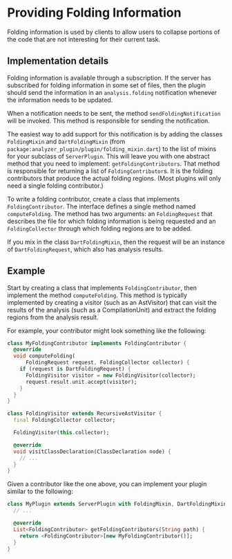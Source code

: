 # Providing Folding Information

Folding information is used by clients to allow users to collapse portions of
the code that are not interesting for their current task.

## Implementation details

Folding information is available through a subscription. If the server has
subscribed for folding information in some set of files, then the plugin
should send the information in an `analysis.folding` notification whenever
the information needs to be updated.

When a notification needs to be sent, the method `sendFoldingNotification`
will be invoked. This method is responsible for sending the notification.

The easiest way to add support for this notification is by adding the classes
`FoldingMixin` and `DartFoldingMixin` (from
`package:analyzer_plugin/plugin/folding_mixin.dart`) to the list of mixins
for your subclass of `ServerPlugin`. This will leave you with one abstract
method that you need to implement: `getFoldingContributors`. That method is
responsible for returning a list of `FoldingContributor`s. It is the folding
contributors that produce the actual folding regions. (Most plugins will only
need a single folding contributor.)

To write a folding contributor, create a class that implements
`FoldingContributor`. The interface defines a single method named
`computeFolding`. The method has two arguments: an `FoldingRequest` that
describes the file for which folding information is being requested and an
`FoldingCollector` through which folding regions are to be added.

If you mix in the class `DartFoldingMixin`, then the request will be an
instance of `DartFoldingRequest`, which also has analysis results.

## Example

Start by creating a class that implements `FoldingContributor`, then implement
the method `computeFolding`. This method is typically implemented by creating a
visitor (such as an AstVisitor) that can visit the results of the analysis (such
as a CompilationUnit) and extract the folding regions from the analysis result.

For example, your contributor might look something like the following:

```dart
class MyFoldingContributor implements FoldingContributor {
  @override
  void computeFolding(
      FoldingRequest request, FoldingCollector collector) {
    if (request is DartFoldingRequest) {
      FoldingVisitor visitor = new FoldingVisitor(collector);
      request.result.unit.accept(visitor);
    }
  }
}

class FoldingVisitor extends RecursiveAstVisitor {
  final FoldingCollector collector;

  FoldingVisitor(this.collector);

  @override
  void visitClassDeclaration(ClassDeclaration node) {
    // ...
  }
}
```

Given a contributor like the one above, you can implement your plugin similar to
the following:

```dart
class MyPlugin extends ServerPlugin with FoldingMixin, DartFoldingMixin {
  // ...

  @override
  List<FoldingContributor> getFoldingContributors(String path) {
    return <FoldingContributor>[new MyFoldingContributor()];
  }
}
```
